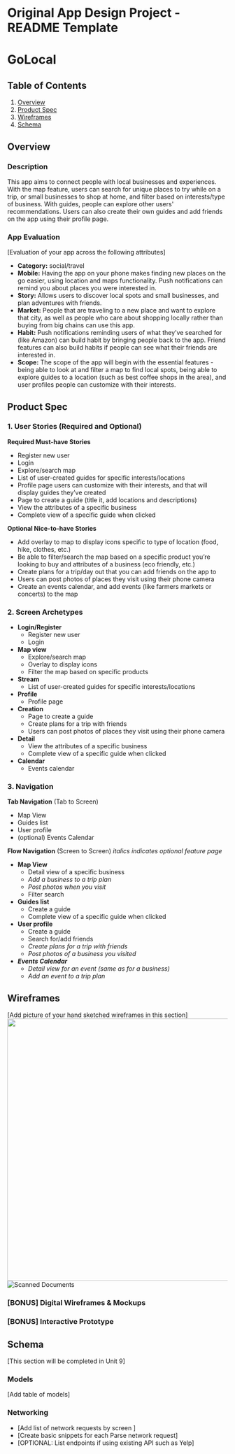Original App Design Project - README Template
===

# GoLocal

## Table of Contents
1. [Overview](#Overview)
1. [Product Spec](#Product-Spec)
1. [Wireframes](#Wireframes)
2. [Schema](#Schema)

## Overview
### Description
This app aims to connect people with local businesses and experiences. With the map feature, users can search for unique places to try while on a trip, or small businesses to shop at home, and filter based on interests/type of business. With guides, people can explore other users' recommendations. Users can also create their own guides and add friends on the app using their profile page.

### App Evaluation
[Evaluation of your app across the following attributes]
- **Category:** social/travel
- **Mobile:** Having the app on your phone makes finding new places on the go easier, using location and maps functionality. Push notifications can remind you about places you were interested in.
- **Story:** Allows users to discover local spots and small businesses, and plan adventures with friends.
- **Market:** People that are traveling to a new place and want to explore that city, as well as people who care about shopping locally rather than buying from big chains can use this app.
- **Habit:** Push notifications reminding users of what they’ve searched for (like Amazon) can build habit by bringing people back to the app. Friend features can also build habits if people can see what their friends are interested in.
- **Scope:** The scope of the app will begin with the essential features - being able to look at and filter a map to find local spots, being able to explore guides to a location (such as best coffee shops in the area), and user profiles people can customize with their interests.

## Product Spec

### 1. User Stories (Required and Optional)

**Required Must-have Stories**

- Register new user
- Login
- Explore/search map
- List of user-created guides for specific interests/locations
- Profile page users can customize with their interests, and that will display guides they’ve created
- Page to create a guide (title it, add locations and descriptions)
- View the attributes of a specific business
- Complete view of a specific guide when clicked

**Optional Nice-to-have Stories**

- Add overlay to map to display icons specific to type of location (food, hike, clothes, etc.)
- Be able to filter/search the map based on a specific product you’re looking to buy and attributes of a business (eco friendly, etc.)
- Create plans for a trip/day out that you can add friends on the app to
- Users can post photos of places they visit using their phone camera
- Create an events calendar, and add events (like farmers markets or concerts) to the map

### 2. Screen Archetypes 

- **Login/Register**
  - Register new user
  - Login
- **Map view**
  - Explore/search map
  - Overlay to display icons
  - Filter the map based on specific products
- **Stream**
  - List of user-created guides for specific interests/locations
- **Profile**
  - Profile page
- **Creation**
  - Page to create a guide
  - Create plans for a trip with friends
  - Users can post photos of places they visit using their phone camera
- **Detail**
  - View the attributes of a specific business
  - Complete view of a specific guide when clicked
- **Calendar**
  - Events calendar

### 3. Navigation

**Tab Navigation** (Tab to Screen)

- Map View
- Guides list
- User profile
- (optional) Events Calendar

**Flow Navigation** (Screen to Screen)
*italics indicates optional feature page*

- **Map View**
  - Detail view of a specific business
  - *Add a business to a trip plan*
  - *Post photos when you visit*
  - Filter search
- **Guides list**
  - Create a guide
  - Complete view of a specific guide when clicked
- **User profile**
  - Create a guide
  - Search for/add friends
  - *Create plans for a trip with friends*
  - *Post photos of a business you visited*
- ***Events Calendar***
  - *Detail view for an event (same as for a business)*
  - *Add an event to a trip plan*

## Wireframes
[Add picture of your hand sketched wireframes in this section]
<img src="[https://github.com/emmymarysia/GoLocal/files/8902912/Scanned.Documents.pdf](https://user-images.githubusercontent.com/26172675/173663885-36881218-db65-42d1-bf02-e9b3c02ad17e.png)" width=600>![Scanned Documents](https://user-images.githubusercontent.com/26172675/173663885-36881218-db65-42d1-bf02-e9b3c02ad17e.png)



### [BONUS] Digital Wireframes & Mockups

### [BONUS] Interactive Prototype

## Schema 
[This section will be completed in Unit 9]
### Models
[Add table of models]
### Networking
- [Add list of network requests by screen ]
- [Create basic snippets for each Parse network request]
- [OPTIONAL: List endpoints if using existing API such as Yelp]

